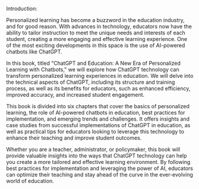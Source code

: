 Introduction:

Personalized learning has become a buzzword in the education industry, and for good reason. With advances in technology, educators now have the ability to tailor instruction to meet the unique needs and interests of each student, creating a more engaging and effective learning experience. One of the most exciting developments in this space is the use of AI-powered chatbots like ChatGPT.

In this book, titled "ChatGPT and Education: A New Era of Personalized Learning with Chatbots," we will explore how ChatGPT technology can transform personalized learning experiences in education. We will delve into the technical aspects of ChatGPT, including its structure and training process, as well as its benefits for educators, such as enhanced efficiency, improved accuracy, and increased student engagement.

This book is divided into six chapters that cover the basics of personalized learning, the role of AI-powered chatbots in education, best practices for implementation, and emerging trends and challenges. It offers insights and case studies from successful implementations of ChatGPT in education, as well as practical tips for educators looking to leverage this technology to enhance their teaching and improve student outcomes.

Whether you are a teacher, administrator, or policymaker, this book will provide valuable insights into the ways that ChatGPT technology can help you create a more tailored and effective learning environment. By following best practices for implementation and leveraging the power of AI, educators can optimize their teaching and stay ahead of the curve in the ever-evolving world of education.
